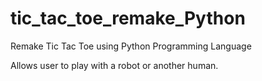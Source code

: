# tic_tac_toe_remake_Python
Remake Tic Tac Toe using Python Programming Language

Allows user to play with a robot or another human.
